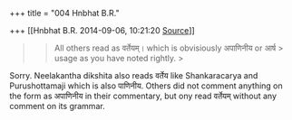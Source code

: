 +++
title = "004 Hnbhat B.R."

+++
[[Hnbhat B.R.	2014-09-06, 10:21:20 [Source](https://groups.google.com/g/samskrita/c/lGDw03HSWlY)]]



  

> 
> > 
> > 
> > 
> >   
> > 
> > 
> > All others read as वर्तेयम्। which is obvisiously अपाणिनीय or आर्ष > usage as you have noted rightly. >
> 
> > 
> > 
> > 

  

Sorry. Neelakantha dikshita also reads वर्तेय like Shankaracarya and Purushottamaji which is also पाणिनीय. Others did not comment anything on the form as अपाणिनीय in their commentary, but ony read वर्तेयम् without any comment on its grammar.

